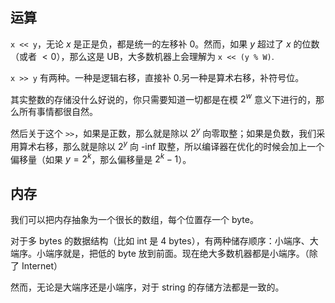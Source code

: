 ## 运算

`x << y`，无论 $x$ 是正是负，都是统一的左移补 $0$。然而，如果 $y$ 超过了 $x$ 的位数（或者 $<0$），那么这是 UB，大多数机器上会理解为 `x << (y % W)`.

`x >> y` 有两种。一种是逻辑右移，直接补 0.另一种是算术右移，补符号位。

其实整数的存储没什么好说的，你只需要知道一切都是在模 $2^w$ 意义下进行的，那么所有事情都很自然。

然后关于这个 `>>`，如果是正数，那么就是除以 $2^y$ 向零取整；如果是负数，我们采用算术右移，那么就是除以 $2^y$ 向 -inf 取整，所以编译器在优化的时候会加上一个偏移量（如果 $y=2^k$，那么偏移量是 $2^k-1$）。

## 内存

我们可以把内存抽象为一个很长的数组，每个位置存一个 byte。

对于多 bytes 的数据结构（比如 int 是 4 bytes），有两种储存顺序：小端序、大端序。小端序就是，把低的 byte 放到前面。现在绝大多数机器都是小端序。（除了 Internet）

然而，无论是大端序还是小端序，对于 string 的存储方法都是一致的。